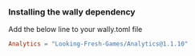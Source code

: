 ### Installing the wally dependency
Add the below line to your wally.toml file
```toml
Analytics = "Looking-Fresh-Games/Analytics@1.1.10"
```
